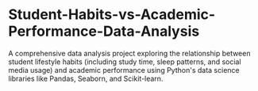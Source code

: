 # Student-Habits-vs-Academic-Performance-Data-Analysis
A comprehensive data analysis project exploring the relationship between student lifestyle habits (including study time, sleep patterns, and social media usage) and academic performance using Python's data science libraries like Pandas, Seaborn, and Scikit-learn. 
